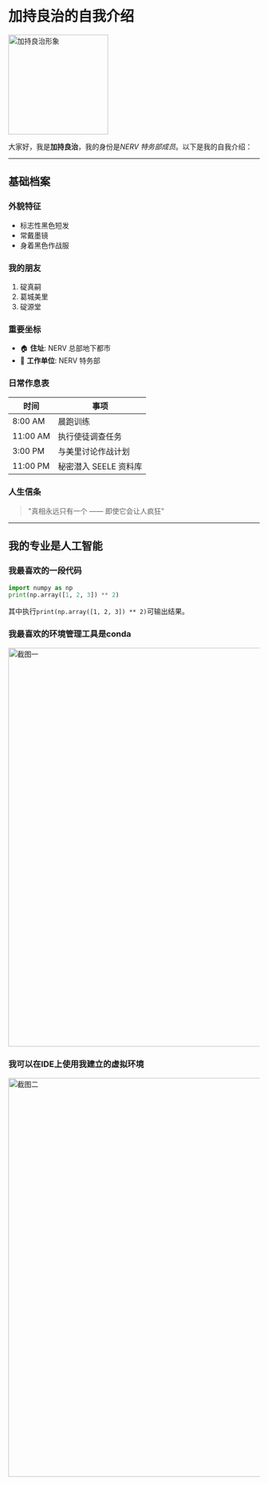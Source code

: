 # 加持良治的自我介绍

<img src="D:\NLP\images\jc.png" width="200" alt="加持良治形象">

大家好，我是**加持良治**，我的身份是*NERV 特务部成员*。以下是我的自我介绍：

---

## 基础档案 

### 外貌特征 
- 标志性黑色短发
- 常戴墨镜
- 身着黑色作战服

### 我的朋友
1. 碇真嗣
2. 葛城美里
3. 碇源堂

### 重要坐标
- 🏠 **住址**: NERV 总部地下都市
- 🏢 **工作单位**: NERV 特务部

### 日常作息表
| 时间       | 事项                  |
|----------|-----------------------|
| 8:00 AM  | 晨跑训练        |
| 11:00 AM | 执行使徒调查任务         |
| 3:00 PM  | 与美里讨论作战计划    |
| 11:00 PM | 秘密潜入 SEELE 资料库          |

### 人生信条
> "真相永远只有一个 —— 即使它会让人疯狂"
---

## 我的专业是人工智能
### 我最喜欢的一段代码

```python
import numpy as np
print(np.array([1, 2, 3]) ** 2)
```
其中执行`print(np.array([1, 2, 3]) ** 2)`可输出结果。

### 我最喜欢的环境管理工具是conda
<img src="D:\NLP\images\01.png" width="800" alt="截图一">

### 我可以在IDE上使用我建立的虚拟环境
<img src="D:\NLP\images\02.png" width="800" alt="截图二">